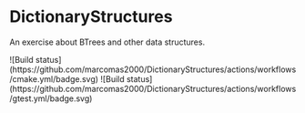 # DictionaryStructures
<p>An exercise about BTrees and other data structures.</p>
![Build status](https://github.com/marcomas2000/DictionaryStructures/actions/workflows/cmake.yml/badge.svg)
![Build status](https://github.com/marcomas2000/DictionaryStructures/actions/workflows/gtest.yml/badge.svg)

